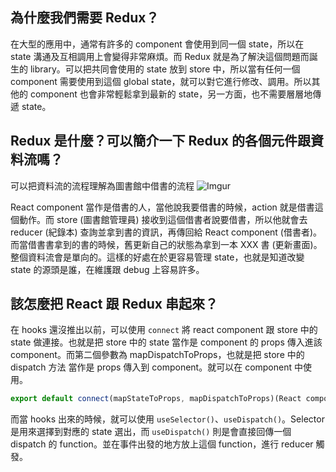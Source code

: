 ## 為什麼我們需要 Redux？

在大型的應用中，通常有許多的 component 會使用到同一個 state，所以在 state 溝通及互相調用上會變得非常麻煩。而 Redux 就是為了解決這個問題而誕生的 library。可以把共同會使用的 state 放到 store 中，所以當有任何一個 component 需要使用到這個 global state，就可以對它進行修改、調用。所以其他的 component 也會非常輕鬆拿到最新的 state，另一方面，也不需要層層地傳遞 state。

## Redux 是什麼？可以簡介一下 Redux 的各個元件跟資料流嗎？

可以把資料流的流程理解為圖書館中借書的流程
![Imgur](https://i.imgur.com/FGSXqe1.png)

React component 當作是借書的人，當他說我要借書的時候，action 就是借書這個動作。而 store (圖書館管理員) 接收到這個借書者說要借書，所以他就會去 reducer (紀錄本) 查詢並拿到書的資訊，再傳回給 React component (借書者)。而當借書書拿到的書的時候，舊更新自己的狀態為拿到一本 XXX 書 (更新畫面)。整個資料流會是單向的。這樣的好處在於更容易管理 state，也就是知道改變 state 的源頭是誰，在維護跟 debug 上容易許多。

## 該怎麼把 React 跟 Redux 串起來？

在 hooks 還沒推出以前，可以使用 `connect` 將 react component 跟 store 中的 state 做連接。也就是把 store 中的 state 當作是 component 的 props 傳入進該 component。而第二個參數為 mapDispatchToProps，也就是把 store 中的 dispatch 方法 當作是 props 傳入到 component。就可以在 component 中使用。

```js
export default connect(mapStateToProps, mapDispatchToProps)(React component)
```

而當 hooks 出來的時候，就可以使用 `useSelector()`、`useDispatch()`。Selector 是用來選擇到對應的 state 選出，而 `useDispatch()` 則是會直接回傳一個 dispatch 的 function。並在事件出發的地方放上這個 function，進行 reducer 觸發。
